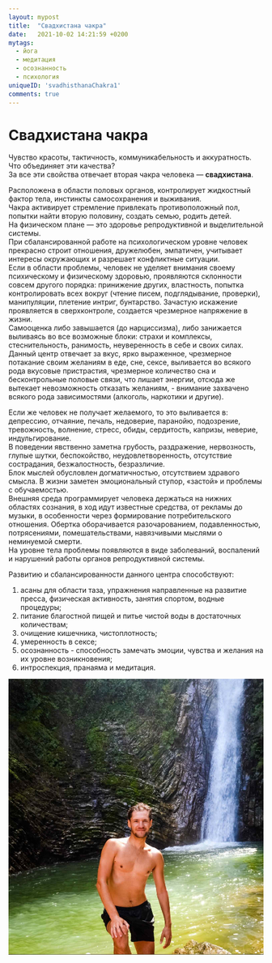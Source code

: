 ```yaml
---
layout: mypost
title:  "Свадхистана чакра"
date:   2021-10-02 14:21:59 +0200
mytags: 
  - йога 
  - медитация
  - осознанность
  - психология
uniqueID: 'svadhisthanaСhakra1'
comments: true
---
```


# Свадхистана чакра
Чувство красоты, тактичность, коммуникабельность и аккуратность. Что объединяет эти качества?  
За все эти свойства отвечает вторая чакра человека — **свадхистана**.  

Расположена в области половых органов, контролирует жидкостный фактор тела, инстинкты самосохранения и выживания.  
Чакра активирует стремление привлекать противоположный пол, попытки найти вторую половину, создать семью, родить детей.  
На физическом плане — это здоровье репродуктивной и выделительной системы.   
При сбалансированной работе на психологическом уровне человек прекрасно строит отношения, дружелюбен, 
эмпатичен, учитывает интересы окружающих и разрешает конфликтные ситуации.  
Если в области проблемы, человек не уделяет внимания своему психическому и физическому здоровью,
проявляются склонности совсем другого порядка: принижение других, властность, 
попытка контролировать всех вокруг (чтение писем, подглядывание, проверки), манипуляции, плетение интриг,
бунтарство. Зачастую искажение проявляется в сверхконтроле, создается чрезмерное напряжение в жизни.  
Самооценка либо завышается (до нарциссизма), либо занижается выливаясь во все возможные блоки: страхи и комплексы, 
стеснительность, ранимость, неуверенность в себе и своих силах.
Данный центр отвечает за вкус, ярко выраженное, чрезмерное потакание своим желаниям в
еде, сне, сексе, выливается во всякого рода вкусовые пристрастия, чрезмерное количество сна
и бесконтрольные половые связи, что лишает энергии, отсюда же вытекает невозможность отказать желаниям, - внимание
захвачено всякого рода зависимостями (алкоголь, наркотики и другие).  

Если же человек не получает желаемого, то это выливается в: депрессию, отчаяние, печаль, недоверие, паранойю, подозрение,
тревожность, волнение, стресс, обиды, сердитость, капризы, неверие, индульгирование.  
В поведении явственно заметна грубость, раздражение, нервозность, глупые шутки, беспокойство, 
неудовлетворенность, отсутствие сострадания, безжалостность, безразличие.  
Блок мыслей обусловлен догматичностью, отсутствием здравого смысла. В жизни заметен эмоциональный
ступор, «застой» и проблемы с обучаемостью.  
Внешняя среда программирует человека держаться на нижних областях сознания, в ход идут известные 
средства, от рекламы до музыки, в особенности через формирование потребительского отношения. Обертка оборачивается
разочарованием, подавленностью, потрясениями, помешательствами, навязчивыми мыслями о неминуемой смерти.  
На уровне тела проблемы появляются в виде заболеваний, воспалений и нарушений работы органов репродуктивной системы.  

Развитию и сбалансированности данного центра способствуют:
1. асаны для области таза, упражнения направленные на развитие пресса, физическая активность, занятия спортом, водные процедуры;
1. питание благостной пищей и питье чистой воды в достаточных количествам;
1. очищение кишечника, чистоплотность;
1. умеренность в сексе;
1. осознанность - способность замечать эмоции, чувства и желания на их уровне возникновения;
1. интроспекция, пранаяма и медитация.

![Image](/img/blog/posts/waterfall.jpg)
